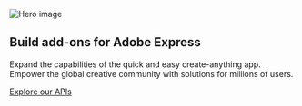 [//]: # (Copied from https://stage--adp-devsite-stage--adobedocs.aem.page/github-actions-test/test/test-hr-0)

<HeroSimple slots="image, heading, text, buttons" background="linear-gradient(180deg, #c946eb, #6372f5)" variant="halfwidth" textColor="white" />

![Hero image](../../assets/image0.png)

## Build add-ons for Adobe Express

Expand the capabilities of the quick and easy create-anything app. Empower the global creative community with solutions for millions of users.

[Explore our APIs](https://adobe.io)